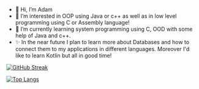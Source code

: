 - 👋 Hi, I’m Adam
- 👀 I’m interested in OOP using Java or c++ as well as in low level programming using C or Assembly language!
- 🌱 I’m currently learning system programming using C, OOD with some help of Java and c++.
- ✨ In the near future I plan to learn more about Databases and how to connect them to my applications in different languages. Moreover I'd like to learn Kotlin but all in good time!

[![GitHub Streak](http://github-readme-streak-stats.herokuapp.com?user=Errno-404&theme=blood-dark&border_radius=5)](https://git.io/streak-stats)

[![Top Langs](https://github-readme-stats.vercel.app/api/top-langs/?username=Errno-404&layout=compact)](https://github.com/anuraghazra/github-readme-stats)
